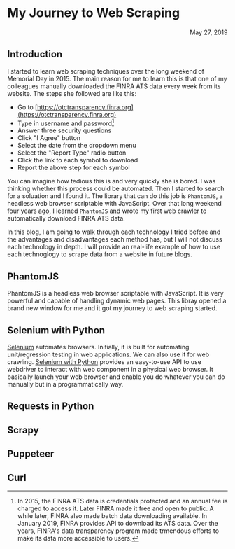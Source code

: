 # My Journey to Web Scraping

<span style="display:block;text-align:right">May 27, 2019</span>

## Introduction

I started to learn web scraping techniques over the long weekend of Memorial Day in 2015. The main reason for me to learn this is that one of my colleagues manually downloaded the FINRA ATS data every week from its website. The steps she followed are like this:

- Go to [https://otctransparency.finra.org](https://otctransparency.finra.org)
- Type in username and password[^1]
- Answer three security questions
- Click "I Agree" button
- Select the date from the dropdown menu
- Select the "Report Type" radio button
- Click the link to each symbol to download
- Report the above step for each symbol

You can imagine how tedious this is and very quickly she is bored. I was thinking whether this process could be automated. Then I started to search for a soluation and I found it. The library that can do this job is ``PhantomJS``, a headless web browser scriptable with JavaScript. Over that long weekend four years ago, I learned ``PhantomJS`` and wrote my first web crawler to automatically download FINRA ATS data.

In this blog, I am going to walk through each technology I tried before and the advantages and disadvantages each method has, but I will not discuss each technology in depth. I will provide an real-life example of how to use each technoglogy to scrape data from a website in future blogs.

## PhantomJS
PhantomJS is a headless web browser scriptable with JavaScript. It is very powerful and capable of handling dynamic web pages. This libray opened a brand new window for me and it got my journey to web scraping started.

## Selenium with Python
[Selenium](https://www.seleniumhq.org/) automates browsers. Initially, it is built for automating unit/regression testing in web applications. We can also use it for web crawling. [Selenium with Python](https://selenium-python.readthedocs.io/index.html) provides an easy-to-use API to use webdriver to interact with web component in a physical web browser. It basically launch your web browser and enable you do whatever you can do manually but in a programmatically way.

## Requests in Python



## Scrapy

## Puppeteer

## Curl

[PhantomJS]: http://phantomjs.org/

[Selenium with Python]: https://selenium-python.readthedocs.io/

[Requests]: https://3.python-requests.org/

[Scrapy]: https://scrapy.org/

[Puppeteer]: https://pptr.dev/

[^1]:
    In 2015, the FINRA ATS data is credentials protected and an annual fee is charged to access it. Later FINRA made it free and open to public. A while later, FINRA also made batch data downloading available. In January 2019, FINRA provides API to download its ATS data. Over the years, FINRA's data transparency program made trmendous efforts to make its data more accessible to users.
